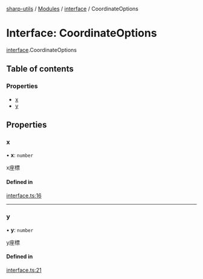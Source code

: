 [sharp-utils](../README.md) / [Modules](../modules.md) / [interface](../modules/interface.md) / CoordinateOptions

# Interface: CoordinateOptions

[interface](../modules/interface.md).CoordinateOptions

## Table of contents

### Properties

- [x](interface.CoordinateOptions.md#x)
- [y](interface.CoordinateOptions.md#y)

## Properties

### x

• **x**: `number`

x座標

#### Defined in

[interface.ts:16](https://github.com/Manju2367/sharpUtils/blob/ecfe1af/interface.ts#L16)

___

### y

• **y**: `number`

y座標

#### Defined in

[interface.ts:21](https://github.com/Manju2367/sharpUtils/blob/ecfe1af/interface.ts#L21)
